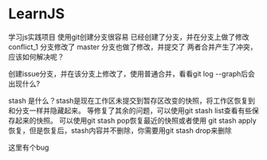 # LearnJS
学习js实践项目
使用git创建分支很容易
已经创建了分支，并在分支上做了修改
conflict_1 分支修改了
master 分支也做了修改，并提交了
两者合并产生了冲突，应该如何解决呢？

创建issue分支，并在该分支上修改了，使用普通合并，看看git log --graph后会出现什么?

stash 是什么？stash是现在工作区未提交到暂存区改变的快照，将工作区恢复到和分支一样并隐藏起来。
等修复了其余的问题，可以使用git stash list查看有些保存起来的快照。
可以使用git stash pop恢复最近的快照或者使用 git stash apply恢复，但是恢复后，stash内容并不删除，你需要用git stash drop来删除

这里有个bug